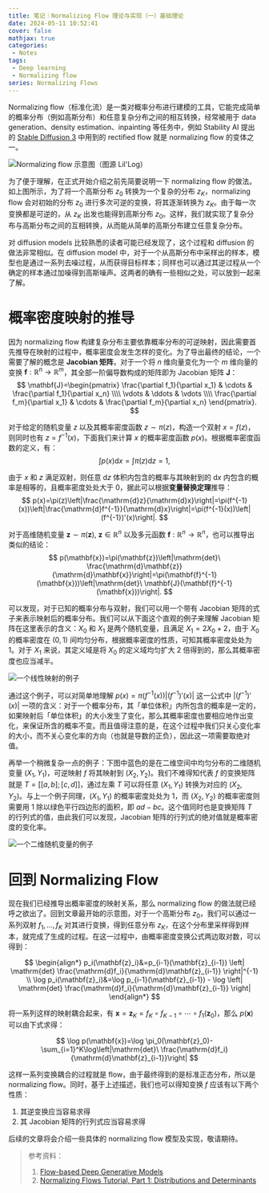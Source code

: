 ```yaml
---
title: 笔记｜Normalizing Flow 理论与实现（一）基础理论
date: 2024-05-11 10:52:41
cover: false
mathjax: true
categories:
 - Notes
tags:
 - Deep learning
 - Normalizing flow
series: Normalizing Flows
---
```


Normalizing flow（标准化流）是一类对概率分布进行建模的工具，它能完成简单的概率分布（例如高斯分布）和任意复杂分布之间的相互转换，经常被用于 data generation、density estimation、inpainting 等任务中，例如 Stability AI 提出的 [Stable Diffusion 3](https://arxiv.org/abs/2403.03206) 中用到的 rectified flow 就是 normalizing flow 的变体之一。

![Normalizing flow 示意图（图源 Lil'Log）](https://files.hoshinorubii.icu/blog/2024/03/26/normalizing-flow.png)

为了便于理解，在正式开始介绍之前先简要说明一下 normalizing flow 的做法。如上图所示，为了将一个高斯分布 $z_0$ 转换为一个复杂的分布 $z_K$，normalizing flow 会对初始的分布 $z_0$ 进行多次可逆的变换，将其逐渐转换为 $z_K$。由于每一次变换都是可逆的，从 $z_K$ 出发也能得到高斯分布 $z_0$​。这样，我们就实现了复杂分布与高斯分布之间的互相转换，从而能从简单的高斯分布建立任意复杂分布。

对 diffusion models 比较熟悉的读者可能已经发现了，这个过程和 diffusion 的做法非常相似。在 diffusion model 中，对于一个从高斯分布中采样出的样本，模型也是通过一系列去噪过程，从而获得目标样本；同样也可以通过其逆过程从一个确定的样本通过加噪得到高斯噪声。这两者的确有一些相似之处，可以放到一起来了解。

# 概率密度映射的推导

因为 normalizing flow 构建复杂分布主要依靠概率分布的可逆映射，因此需要首先推导在映射的过程中，概率密度会发生怎样的变化。为了导出最终的结论，一个需要了解的概念是 **Jacobian 矩阵**，对于一个将 $n$ 维向量变化为一个 $m$ 维向量的变换 $\mathbf{f}:\mathbb{R}^n\rightarrow\mathbb{R}^m$，其全部一阶偏导数构成的矩阵即为 Jacobian 矩阵 $\mathbf{J}$：
$$
\mathbf{J}=\begin{pmatrix}
\frac{\partial f_1}{\partial x_1} & \cdots & \frac{\partial f_1}{\partial x_n} \\\\
\vdots & \ddots & \vdots \\\\
\frac{\partial f_m}{\partial x_1} & \cdots & \frac{\partial f_m}{\partial x_n}
\end{pmatrix}.
$$

对于给定的随机变量 $z$ 以及其概率密度函数 $z\sim\pi(z)$，构造一个双射 $x=f(z)$，则同时也有 $z=f^{-1}(x)$，下面我们来计算 $x$ 的概率密度函数 $p(x)$。根据概率密度函数的定义，有：
$$
\int p(x)\mathrm{d}x=\int\pi(z)\mathrm{d}z=1,
$$

由于 $x$ 和 $z$ 满足双射，则任意 $\mathrm{d}z$ 体积内包含的概率与其映射到的 $\mathrm{d}x$ 内包含的概率是相等的，且概率密度处处大于 0，据此可以根据**变量替换定理**推导：
$$
p(x)=\pi(z)\left|\frac{\mathrm{d}z}{\mathrm{d}x}\right|=\pi(f^{-1}(x))\left|\frac{\mathrm{d}f^{-1}}{\mathrm{d}x}\right|=\pi(f^{-1}(x))\left|(f^{-1})'(x)\right|.
$$

对于高维随机变量 $\mathbf{z}\sim\pi(\mathbf{z}),\ \mathbf{z}\in\mathbb{R}^n$ 以及多元函数 $\mathbf{f}:\mathbb{R}^n\rightarrow\mathbb{R}^n$，也可以推导出类似的结论：
$$
p(\mathbf{x})=\pi(\mathbf{z})\left|\mathrm{det}\ \frac{\mathrm{d}\mathbf{z}}{\mathrm{d}\mathbf{x}}\right|=\pi(\mathbf{f}^{-1}(\mathbf{x}))\left|\mathrm{det}\ \mathbf{J}(\mathbf{f}^{-1}(\mathbf{x}))\right|.
$$

可以发现，对于已知的概率分布与双射，我们可以用一个带有 Jacobian 矩阵的式子来表示映射后的概率分布。我们可以从下面这个直观的例子来理解 Jacobian 矩阵在这里表示的含义：$X_0$ 和 $X_1$ 是两个随机变量，且满足 $X_1=2X_0+2$，由于 $X_0$ 的概率密度在 $(0,1)$ 间均匀分布，根据概率密度的性质，可知其概率密度处处为 1。对于 $X_1$ 来说，其定义域是将 $X_0$ 的定义域均匀扩大 2 倍得到的，那么其概率密度也应当减半。

![一个线性映射的例子](https://files.hoshinorubii.icu/blog/2024/05/11/linear-mapping.png)

通过这个例子，可以对简单地理解 $p(x)=\pi(f^{-1}(x))\left|(f^{-1})'(x)\right|$ 这一公式中 $\left|(f^{-1})'(x)\right|$ 一项的含义：对于一个概率分布，其「单位体积」内所包含的概率是一定的，如果映射后「单位体积」的大小发生了变化，那么其概率密度也要相应地作出变化，来保证所含的概率不变。而且值得注意的是，在这个过程中我们只关心变化率的大小，而不关心变化率的方向（也就是导数的正负），因此这一项需要取绝对值。

再举一个稍微复杂一点的例子：下图中蓝色的是在二维空间中均匀分布的二维随机变量 $(X_1, Y_1)$，可逆映射 $f$ 将其映射到 $(X_2, Y_2)$。我们不难得知代表 $f$ 的变换矩阵就是 $T=[[a,b];[c,d]]$，通过左乘 $T$ 可以将任意 $(X_1,Y_1)$ 转换为对应的 $(X_2,Y_2)$。与上一个例子同理，$(X_1,Y_1)$ 的概率密度处处为 1，而 $(X_2,Y_2)$ 的概率密度则需要用 1 除以绿色平行四边形的面积，即 $ad-bc$。这个值同时也是变换矩阵 $T$ 的行列式的值，由此我们可以发现，Jacobian 矩阵的行列式的绝对值就是概率密度的变化率。

![一个二维随机变量的例子](https://files.hoshinorubii.icu/blog/2024/05/11/linear-mapping-2d.png)

# 回到 Normalizing Flow

现在我们已经推导出概率密度的映射关系，那么 normalizing flow 的做法就已经呼之欲出了。回到文章最开始的示意图，对于一个高斯分布 $z_0$，我们可以通过一系列双射 $f_1,...,f_K$ 对其进行变换，得到任意分布 $z_K$，在这个分布里采样得到样本，就完成了生成的过程。在这一过程中，由概率密度变换公式两边取对数，可以得到：

$$
\begin{align*}
p_i(\mathbf{z}_i)&=p_{i-1}(\mathbf{z}_{i-1}) \left| \mathrm{det} \frac{\mathrm{d}f_i}{\mathrm{d}\mathbf{z}_{i-1}} \right|^{-1} \\
\log p_i(\mathbf{z}_i)&=\log p_{i-1}(\mathbf{z}_{i-1}) - \log \left| \mathrm{det} \frac{\mathrm{d}f_i}{\mathrm{d}\mathbf{z}_{i-1}} \right|
\end{align*}
$$

将一系列这样的映射耦合起来，有 $\mathbf{x}=\mathbf{z}_K=f_K\circ f_{K-1}\circ\cdots\circ f_1(\mathbf{z}_0)$，那么 $p(\mathbf{x})$ 可以由下式求得：

$$
\log p(\mathbf{x})=\log \pi_0(\mathbf{z}_0)-\sum_{i=1}^K\log\left|\mathrm{det}\ \frac{\mathrm{d}f_i}{\mathrm{d}\mathbf{z}_{i-1}}\right|
$$

这样一系列变换耦合的过程就是 flow，由于最终得到的是标准正态分布，所以是 normalizing flow。同时，基于上述描述，我们也可以得知变换 $f$ 应该有以下两个性质：

1. 其逆变换应当容易求得
2. 其 Jacobian 矩阵的行列式应当容易求得

后续的文章将会介绍一些具体的 normalizing flow 模型及实现，敬请期待。

> 参考资料：
>
> 1. [Flow-based Deep Generative Models](https://lilianweng.github.io/posts/2018-10-13-flow-models/)
> 1. [Normalizing Flows Tutorial, Part 1: Distributions and Determinants](https://blog.evjang.com/2018/01/nf1.html)
